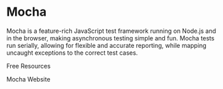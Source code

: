 # Mocha

Mocha is a feature-rich JavaScript test framework running on Node.js and in the browser, making asynchronous testing simple and fun. Mocha tests run serially, allowing for flexible and accurate reporting, while mapping uncaught exceptions to the correct test cases.

<ResourceGroupTitle>Free Resources</ResourceGroupTitle>

<BadgeLink colorScheme='blue' badgeText='Official Website' href='https://mochajs.org/'>Mocha Website</BadgeLink>
